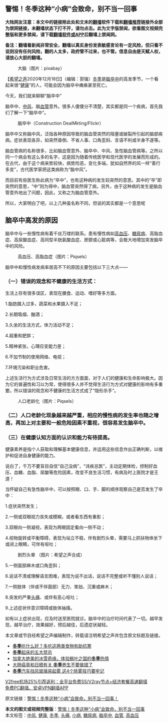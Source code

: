  <h2>警惕！冬季这种“小病”会致命，别不当一回事</h2> <p class="notice"><b>大陆网友注意：本文中的链接除此处和文末的<a href="https://github.com/bannedbook/fanqiang" >翻墙</a>软件下载和<a href="https://github.com/killgcd/justmysocks/blob/master/README.md">翻墙推荐</a>链接外全部为禁网链接，未翻墙状态下打不开，请勿点击。此为文字版禁闻，欲看图文视频完整版和更多禁闻，请下载<a href="https://github.com/bannedbook/fanqiang">翻墙软件或APP</a>后翻墙上禁闻网。</p><p>备注：翻墙看新闻非常安全，翻墙以真实身份发表敏感言论有一定风险，但只看不说则没有任何风险，翻的人太多，政府管不过来，也不管。信息自由是天赋人权，请放心大胆的翻墙。</b></p>  <div class="entry"> <figure><figcaption>大脑（图片：pixabay）</figcaption></figure> <p>【<span class='wp_keywordlink_affiliate'><a href="https://www.soundofhope.org" title="希望之声" target="_blank">希望之声</a></span>2020年12月18日】（编辑：郭强）<a href="https://www.bannedbook.org/bnews/tag/%e5%86%ac%e5%ad%a3/" class="st_tag internal_tag" rel="tag" title="标签 冬季 下的日志">冬季</a>是<a href="https://www.bannedbook.org/bnews/tag/%E8%84%91%E5%8D%92%E4%B8%AD/" class="st_tag internal_tag" rel="tag" title="标签 脑卒中 下的日志">脑卒中</a>的高发季节，一个看起来很“<a href="https://www.bannedbook.org/bnews/tag/%e5%81%a5%e5%ba%b7/" class="st_tag internal_tag" rel="tag" title="标签 健康 下的日志">健康</a>”的人，可能会因为脑卒中瘫痪甚至死亡。</p> <p>今天，我们就来聊聊“脑卒中”</p> <p>脑卒中、<a href="https://www.bannedbook.org/bnews/tag/%E4%B8%AD%E9%A3%8E/" class="st_tag internal_tag" rel="tag" title="标签 中风 下的日志">中风</a>、脑<a href="https://www.bannedbook.org/bnews/tag/%E8%A1%80%E7%AE%A1/" class="st_tag internal_tag" rel="tag" title="标签 血管 下的日志">血管</a>意外。很多人傻傻分不清楚，其实都是同一个疾病，首先我们了解一下“脑卒中”。</p> <figure><figcaption>脑卒中（Construction DealMkting/Flickr）</figcaption></figure> <p>脑卒中又称脑中风，泛指各种原因导致的脑血管突然的阻塞或破裂所引起的脑部疾病。症状表现各异，如突然昏倒、不省人事、口角歪斜、言语不利或半身不遂等。</p> <p>脑血管病的名称很多，比如脑血管意外、脑卒中、中风、急性脑血管病等。之所以同一个病会有这么多的名字，这是因为随着传统医学和现代医学的发展而形成的。在古代，由于这个病来势较快，病势险恶，变化多端，犹如自然界的风一样“善行多变”，古代医学家把这类病称为“脑中风”。</p> <p>而目前有些医生称此病为“卒中”，也有这种病的发生较突然的意思。其中的“卒”即突然的意思，“中”则为得中，脑血管突然得了病，另外，由于这种病的发生是脑血管意外地出了问题，因此，又称之为脑血管意外。</p> <p>所以，大家明白了吧，以上几种虽名称不同，但说的其实都是一个意思呢</p> <h2>脑卒中高发的原因</h2> <p>脑卒中与一些慢性病有着千丝万缕的联系。患有慢性病如<a href="https://www.bannedbook.org/bnews/tag/%e9%ab%98%e8%a1%80%e5%8e%8b/" class="st_tag internal_tag" rel="tag" title="标签 高血压 下的日志">高血压</a>、<a href="https://www.bannedbook.org/bnews/tag/%e7%b3%96%e5%b0%bf%e7%97%85/" class="st_tag internal_tag" rel="tag" title="标签 糖尿病 下的日志">糖尿病</a>、高脂血症、高尿酸血症、高同型半胱氨酸血症、房颤或心脏病等，会极大地增加突发脑卒中的风险。</p>  <figure><figcaption>高血压、高脂血症（图片：Piqsels）</figcaption></figure> <p>脑卒中和慢性病发病率居高不下的原因主要包括以下三大点——</p> <h3>（一）错误的观念和不健康的生活方式：</h3> <p>生活上存有很多误区，表现在膳食、运动、嗜好等多方面。</p> <p>1.脂肪摄入过多，蔬菜和水果摄入不足；</p> <p>2.长期吸烟、酗酒；</p> <p>3.久坐的生活方式，体力活动不足；</p> <p>4.超重和肥胖；</p> <p>5.精神紧张，心理应变能力差；</p> <p>6.不加节制的使用网络、电视；</p>  <p>7.环境污染和职业危害。</p> <p>上述生活行为方式涉及日常生活的方方面面，对于人们的健康和生命影响极大。因为它的普遍性和习以为常，使得很多人并不觉得生活行为方式对健康的影响有多重要。所以错误的观念和不健康的生活方式成了“隐形杀手”。</p> <figure><figcaption>人口老龄化（图片：Piqsels）</figcaption></figure> <h3>（二）人口老龄化现象越来越严重，相应的慢性病的发生率也随之增高，再加上对主要和一般危险因素不重视，很容易发生脑卒中。</h3> <h3>（三）在健康认知方面的认识和能力有待提高。</h3> <p>健康素养是指个人获取和理解基本健康信息，并运用这些信息作出正确判断，以维护和促进自身健康的能力。</p> <p>说白了，千万不要盲目自信“自己没病”，“讳疾忌医”，主动定期体检，控制好血压、血糖、血脂、尿酸等危险因素，改变不良生活习惯，有病及时上医院才是王道！</p> <p>当怀疑自己有急性脑卒中，可以按照眼、口、手、脚的顺序观察自己是否发生了卒中：</p> <p>1.症状突然发生；</p> <p>2.一侧或双眼视力丧失或模糊，或者看东西有重影；</p> <p>3.双眼向一侧凝视，表现为两眼固定看向一侧不动；</p>  <p>4.视物旋转或平衡障碍，表现为站立不稳，伴有剧烈头晕，需要马上抓扶物体坐下或闭上眼睛，可伴有呕吐；</p> <figure><figcaption>剧烈头晕 （图片：希望之声合成）</figcaption></figure> <p>5.一侧面部麻木或口角歪斜；</p> <p>6.说话不清或理解语言困难，表现为说不出话，说话不完整或听不懂别人说话；</p> <p>7.一侧肢体（伴或不伴面部）无力、笨拙、沉重或麻木；</p> <p>8.突发的严重<a href="https://www.bannedbook.org/bnews/tag/%e5%a4%b4%e7%97%9b/" class="st_tag internal_tag" rel="tag" title="标签 头痛 下的日志">头痛</a>、或伴有恶心呕吐；</p> <p>9.上述症状伴意识障碍或肢体抽搐。</p> <p>如有以上症状出现，应及时送至医院就诊。脑卒中的治疗时间代表了一切。越早发现，越早治疗，效果越好，预后越佳，后遗症状越轻。</p> <p>本文章或节目经希望之声编辑制作，转载请注明希望之声并包含原文标题及链接。</p>  <ul class='op-related-articles' title='相关阅读'> <li><a href='https://www.bannedbook.org/bnews/health/20201218/1450367.html' target='_blank'><b>冬季</b>吃什么好？多吃这两类食物有助抗寒</a></li> <li><a href='https://www.bannedbook.org/bnews/comments/20201217/1449392.html' target='_blank'><b>冬季</b>起床的五大禁忌</a></li> <li><a href='https://www.bannedbook.org/bnews/comments/20201216/1448896.html' target='_blank'>加拿大绝美的冰雪奇缘，体验枫叶之国的<b>冬季</b>热情</a></li> <li><a href='https://www.bannedbook.org/bnews/comments/20201216/1448482.html' target='_blank'>大肠癌竟和日晒有关 <b>冬季</b>养生不要做错了</a></li> <li><a href='https://www.bannedbook.org/bnews/lifebaike/20201215/1448156.html' target='_blank'><b>冬季</b>汽车挡风玻璃易起雾 这4个除雾技巧要牢记</a></li> </ul> <p class="texttj"> <a href="https://github.com/bannedbook/fanqiang/wiki/V2ray%E6%9C%BA%E5%9C%BA" target="_blank">V2free机场25%引荐返利：全平台免费SS/V2ray节点+经济套餐高速翻墙</a><br/> <a href="https://github.com/bannedbook/fanqiang/wiki/%E7%A6%81%E9%97%BB%E7%BD%91%E5%AE%89%E5%8D%93%E7%BF%BB%E5%A2%99%E6%96%B0%E9%97%BBAPP" target="_blank">免费PC翻墙、安卓VPN翻墙APP</a></p><p>原文链接：<a class="src_link"  href="https://www.soundofhope.org/post/452665" target="_blank">警惕！冬季这种“小病”会致命，别不当一回事！</a></p><a name='sharetosocial'></a>       <div><b>本文的图文或视频完整版</b>：<a href='https://www.bannedbook.org/bnews/comments/20201219/1450700.html'>警惕！冬季这种“小病”会致命，别不当一回事</a></div>  </div><!--END ENTRY--> <div class="postfooter"> <div>本文标签：<a href="https://www.bannedbook.org/bnews/tag/%E4%B8%AD%E9%A3%8E/" rel="tag">中风</a>, <a href="https://www.bannedbook.org/bnews/tag/%e5%81%a5%e5%ba%b7/" rel="tag">健康</a>, <a href="https://www.bannedbook.org/bnews/tag/%e5%86%ac%e5%ad%a3/" rel="tag">冬季</a>, <a href="https://www.bannedbook.org/bnews/tag/%e5%a4%b4%e7%97%9b/" rel="tag">头痛</a>, <a href="https://www.bannedbook.org/bnews/tag/%E5%B0%8F%E7%97%85/" rel="tag">小病</a>, <a href="https://www.bannedbook.org/bnews/tag/%e7%b3%96%e5%b0%bf%e7%97%85/" rel="tag">糖尿病</a>, <a href="https://www.bannedbook.org/bnews/tag/%E8%84%91%E5%8D%92%E4%B8%AD/" rel="tag">脑卒中</a>, <a href="https://www.bannedbook.org/bnews/tag/%E8%A1%80%E7%AE%A1/" rel="tag">血管</a>, <a href="https://www.bannedbook.org/bnews/tag/%e9%ab%98%e8%a1%80%e5%8e%8b/" rel="tag">高血压</a></div>  </div><!--END POSTFOOTER--> 